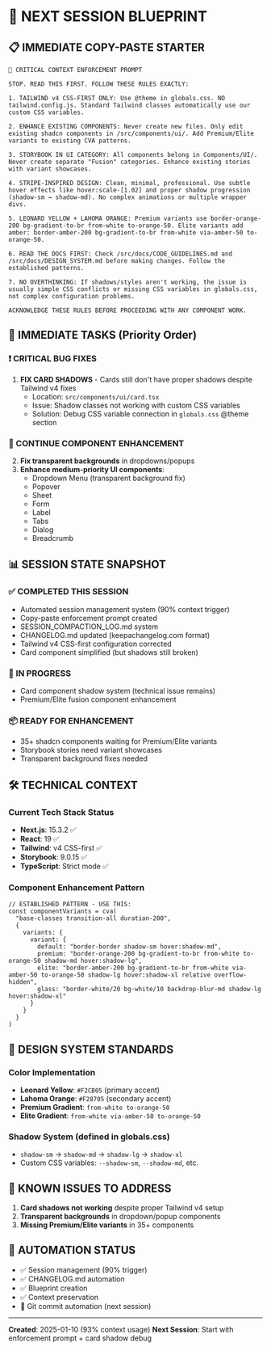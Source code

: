 # 🚀 NEXT SESSION BLUEPRINT

## 📋 IMMEDIATE COPY-PASTE STARTER

```
🚨 CRITICAL CONTEXT ENFORCEMENT PROMPT

STOP. READ THIS FIRST. FOLLOW THESE RULES EXACTLY:

1. TAILWIND v4 CSS-FIRST ONLY: Use @theme in globals.css. NO tailwind.config.js. Standard Tailwind classes automatically use our custom CSS variables.

2. ENHANCE EXISTING COMPONENTS: Never create new files. Only edit existing shadcn components in /src/components/ui/. Add Premium/Elite variants to existing CVA patterns.

3. STORYBOOK IN UI CATEGORY: All components belong in Components/UI/. Never create separate "Fusion" categories. Enhance existing stories with variant showcases.

4. STRIPE-INSPIRED DESIGN: Clean, minimal, professional. Use subtle hover effects like hover:scale-[1.02] and proper shadow progression (shadow-sm → shadow-md). No complex animations or multiple wrapper divs.

5. LEONARD YELLOW + LAHOMA ORANGE: Premium variants use border-orange-200 bg-gradient-to-br from-white to-orange-50. Elite variants add amber: border-amber-200 bg-gradient-to-br from-white via-amber-50 to-orange-50.

6. READ THE DOCS FIRST: Check /src/docs/CODE_GUIDELINES.md and /src/docs/DESIGN_SYSTEM.md before making changes. Follow the established patterns.

7. NO OVERTHINKING: If shadows/styles aren't working, the issue is usually simple CSS conflicts or missing CSS variables in globals.css, not complex configuration problems.

ACKNOWLEDGE THESE RULES BEFORE PROCEEDING WITH ANY COMPONENT WORK.
```

## 🎯 IMMEDIATE TASKS (Priority Order)

### ❗ CRITICAL BUG FIXES
1. **FIX CARD SHADOWS** - Cards still don't have proper shadows despite Tailwind v4 fixes
   - Location: `src/components/ui/card.tsx`
   - Issue: Shadow classes not working with custom CSS variables
   - Solution: Debug CSS variable connection in `globals.css` @theme section

### 🔄 CONTINUE COMPONENT ENHANCEMENT  
2. **Fix transparent backgrounds** in dropdowns/popups
3. **Enhance medium-priority UI components**:
   - Dropdown Menu (transparent background fix)
   - Popover  
   - Sheet
   - Form
   - Label
   - Tabs
   - Dialog
   - Breadcrumb

## 📊 SESSION STATE SNAPSHOT

### ✅ COMPLETED THIS SESSION
- Automated session management system (90% context trigger)
- Copy-paste enforcement prompt created
- SESSION_COMPACTION_LOG.md system
- CHANGELOG.md updated (keepachangelog.com format)
- Tailwind v4 CSS-first configuration corrected
- Card component simplified (but shadows still broken)

### 🚧 IN PROGRESS
- Card component shadow system (technical issue remains)
- Premium/Elite fusion component enhancement

### 📦 READY FOR ENHANCEMENT
- 35+ shadcn components waiting for Premium/Elite variants
- Storybook stories need variant showcases
- Transparent background fixes needed

## 🛠️ TECHNICAL CONTEXT

### Current Tech Stack Status
- **Next.js**: 15.3.2 ✅
- **React**: 19 ✅  
- **Tailwind**: v4 CSS-first ✅
- **Storybook**: 9.0.15 ✅
- **TypeScript**: Strict mode ✅

### Component Enhancement Pattern
```tsx
// ESTABLISHED PATTERN - USE THIS:
const componentVariants = cva(
  "base-classes transition-all duration-200",
  {
    variants: {
      variant: {
        default: "border-border shadow-sm hover:shadow-md",
        premium: "border-orange-200 bg-gradient-to-br from-white to-orange-50 shadow-md hover:shadow-lg",
        elite: "border-amber-200 bg-gradient-to-br from-white via-amber-50 to-orange-50 shadow-lg hover:shadow-xl relative overflow-hidden",
        glass: "border-white/20 bg-white/10 backdrop-blur-md shadow-lg hover:shadow-xl"
      }
    }
  }
)
```

## 🎨 DESIGN SYSTEM STANDARDS

### Color Implementation
- **Leonard Yellow**: `#F2CB05` (primary accent)
- **Lahoma Orange**: `#F28705` (secondary accent) 
- **Premium Gradient**: `from-white to-orange-50`
- **Elite Gradient**: `from-white via-amber-50 to-orange-50`

### Shadow System (defined in globals.css)
- `shadow-sm` → `shadow-md` → `shadow-lg` → `shadow-xl`
- Custom CSS variables: `--shadow-sm`, `--shadow-md`, etc.

## 🚨 KNOWN ISSUES TO ADDRESS
1. **Card shadows not working** despite proper Tailwind v4 setup
2. **Transparent backgrounds** in dropdown/popup components
3. **Missing Premium/Elite variants** in 35+ components

## 🔄 AUTOMATION STATUS
- ✅ Session management (90% trigger)
- ✅ CHANGELOG.md automation  
- ✅ Blueprint creation
- ✅ Context preservation
- 🔄 Git commit automation (next session)

---
**Created**: 2025-01-10 (93% context usage)
**Next Session**: Start with enforcement prompt + card shadow debug